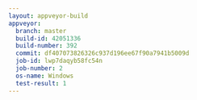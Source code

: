 ```yaml
---
layout: appveyor-build
appveyor:
  branch: master
  build-id: 42051336
  build-number: 392
  commit: df407073826326c937d196ee67f90a7941b5009d
  job-id: lwp7daqyb58fc54n
  job-number: 2
  os-name: Windows
  test-result: 1
---
```

